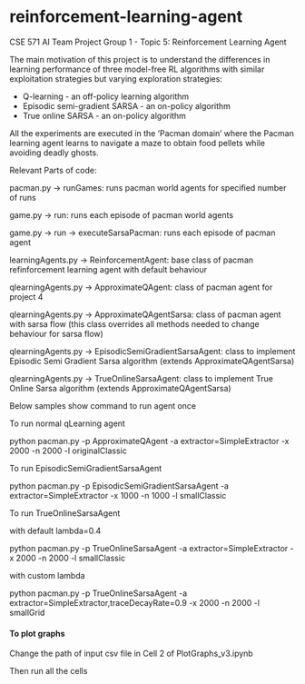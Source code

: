 # reinforcement-learning-agent
CSE 571 AI Team Project Group 1 - Topic 5: Reinforcement Learning Agent

The main motivation of this project is to understand the differences in learning performance of three model-free RL algorithms with similar exploitation strategies but varying exploration strategies: 

+ Q-learning - an off-policy learning algorithm
+ Episodic semi-gradient SARSA - an on-policy algorithm
+ True online SARSA - an on-policy algorithm 

All the experiments are executed in the ‘Pacman domain’ where the Pacman learning agent learns to navigate a maze to obtain food pellets while avoiding deadly ghosts.

Relevant Parts of code:

pacman.py -> runGames: runs pacman world agents for specified number of runs

game.py -> run: runs each episode of pacman world agents

game.py -> run -> executeSarsaPacman: runs each episode of pacman agent

learningAgents.py -> ReinforcementAgent: base class of pacman refinforcement learning agent with default behaviour

qlearningAgents.py -> ApproximateQAgent: class of pacman agent for project 4

qlearningAgents.py -> ApproximateQAgentSarsa: class of pacman agent with sarsa flow (this class overrides all methods needed to change behaviour for sarsa flow)

qlearningAgents.py -> EpisodicSemiGradientSarsaAgent: class to implement Episodic Semi Gradient Sarsa algorithm (extends ApproximateQAgentSarsa)

qlearningAgents.py -> TrueOnlineSarsaAgent: class to implement True Online Sarsa algorithm (extends ApproximateQAgentSarsa)


Below samples show command to run agent once

To run normal qLearning agent

python pacman.py -p ApproximateQAgent -a extractor=SimpleExtractor -x 2000 -n 2000 -l originalClassic

To run EpisodicSemiGradientSarsaAgent

python pacman.py -p EpisodicSemiGradientSarsaAgent -a extractor=SimpleExtractor -x 1000 -n 1000 -l smallClassic

To run TrueOnlineSarsaAgent

with default lambda=0.4

python pacman.py -p TrueOnlineSarsaAgent -a extractor=SimpleExtractor -x 2000 -n 2000 -l smallClassic

with custom lambda

python pacman.py -p TrueOnlineSarsaAgent -a extractor=SimpleExtractor,traceDecayRate=0.9 -x 2000 -n 2000 -l smallGrid

#### To plot graphs #### 
Change the path of input csv file in Cell 2 of PlotGraphs_v3.ipynb

Then run all the cells
